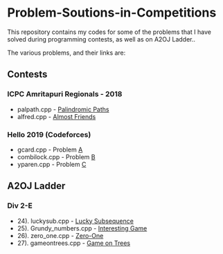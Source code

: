 # Problem-Soutions-in-Competitions
This repository contains my codes for some of the problems that I have solved during programming contests, as well as on A2OJ Ladder..

The various problems, and their links are:
## Contests

### ICPC Amritapuri Regionals - 2018
* palpath.cpp - [Palindromic Paths](https://www.codechef.com/problems/PALPATH)
* alfred.cpp - [Almost Friends](https://www.codechef.com/AMR18ROL/problems/ALFRED)
### Hello 2019 (Codeforces)
* gcard.cpp - Problem [A](https://codeforces.com/contest/1097/problem/A)
* combilock.cpp - Problem [B](https://codeforces.com/contest/1097/problem/B)
* yparen.cpp - Problem [C](https://codeforces.com/contest/1097/problem/C)

## A2OJ Ladder
### Div 2-E
* 24). luckysub.cpp - [Lucky Subsequence](http://codeforces.com/problemset/problem/145/C)
* 25). Grundy_numbers.cpp - [Interesting Game](http://codeforces.com/problemset/problem/87/C)
* 26). zero_one.cpp - [Zero-One](http://codeforces.com/contest/135/problem/C)
* 27). gameontrees.cpp - [Game on Trees](https://codeforces.com/problemset/problem/280/C)
